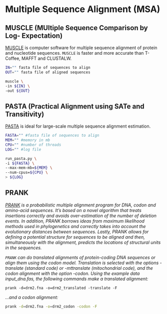 # Multiple Sequence Alignment (MSA)

## MUSCLE (MUltiple Sequence Comparison by Log- Expectation)

[MUSCLE](https://www.ncbi.nlm.nih.gov/pubmed/15034147) is computer software for multiple sequence alignment of protein and nucleotide sequences. `MUSCLE` is faster and more accurate than T-Coffee, MAFFT and CLUSTALW.

```bash
IN="" fasta file of sequences to align
OUT="" fasta file of aligned sequences

muscle \
-in ${IN} \
-out ${OUT}
```

## PASTA (Practical Alignment using SATe and Transitivity)

[PASTA](https://www.ncbi.nlm.nih.gov/pubmed/25549288) is ideal for large-scale multiple sequence alignment estimation.

```bash
FASTA="" #fasta file of sequences to align
MEM="" #memory in mb
CPU="" #number of threads
LOG="" #log file

run_pasta.py \
-i ${FASTA} \
--max-mem-mb=${MEM} \
--num-cpus=${CPU} \
> ${LOG}
```
## PRANK

_[PRANK](http://wasabiapp.org/software/prank/) is a probabilistic multiple alignment program for DNA, codon and amino-acid sequences. It’s based on a novel algorithm that treats insertions correctly and avoids over-estimation of the number of deletion events. In addition, PRANK borrows ideas from maximum likelihood methods used in phylogenetics and correctly takes into account the evolutionary distances between sequences. Lastly, PRANK allows for defining a potential structure for sequences to be aligned and then, simultaneously with the alignment, predicts the locations of structural units in the sequences._

_`PRANK` can do translated alignments of protein-coding DNA sequences or align them using the codon model. Translation is selected with the options -translate (standard code) or -mttranslate (mitochondrial code), and the codon alignment with the option -codon. Using the example data input_dna.fas, the following commands make a translated alignment:_

```
prank -d=drm2.fna -o=drm2_translated -translate -F
```

_...and a codon alignment:_

```bash
prank -d=drm2.fna -o=drm2_codon -codon -F
```
